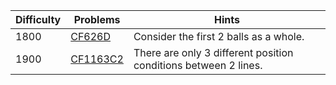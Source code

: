 | Difficulty | Problems | Hints |
| -------- | -------- | -------- |
| 1800 | [CF626D](https://codeforces.com/problemset/problem/626/D) | Consider the first $2$ balls as a whole. |
| 1900 | [CF1163C2](https://codeforces.com/problemset/problem/1163/C2) | There are only $3$ different position conditions between $2$ lines. |